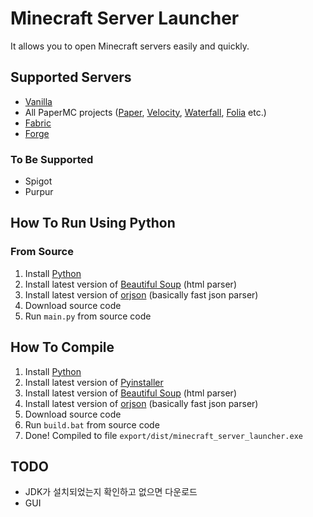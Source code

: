 # Minecraft Server Launcher
It allows you to open Minecraft servers easily and quickly.

## Supported Servers
- [Vanilla](https://www.minecraft.net)
- All PaperMC projects ([Paper](https://papermc.io/software/paper), [Velocity](https://papermc.io/software/velocity), [Waterfall](https://papermc.io/software/waterfall), [Folia](https://papermc.io/software/folia) etc.)
- [Fabric](https://fabricmc.net)
- [Forge](https://files.minecraftforge.net/net/minecraftforge/forge)

### To Be Supported
- Spigot
- Purpur

## How To Run Using Python
### From Source
1. Install [Python](https://www.python.org/downloads)
2. Install latest version of [Beautiful Soup](https://pypi.org/project/beautifulsoup4) (html parser)
3. Install latest version of [orjson](https://pypi.org/project/orjson) (basically fast json parser)
4. Download source code
5. Run `main.py` from source code

## How To Compile
1. Install [Python](https://www.python.org/downloads)
2. Install latest version of [Pyinstaller](https://pypi.org/project/pyinstaller)
3. Install latest version of [Beautiful Soup](https://pypi.org/project/beautifulsoup4) (html parser)
4. Install latest version of [orjson](https://pypi.org/project/orjson) (basically fast json parser)
5. Download source code
6. Run `build.bat` from source code
7. Done! Compiled to file `export/dist/minecraft_server_launcher.exe`

## TODO
- JDK가 설치되었는지 확인하고 없으면 다운로드
- GUI